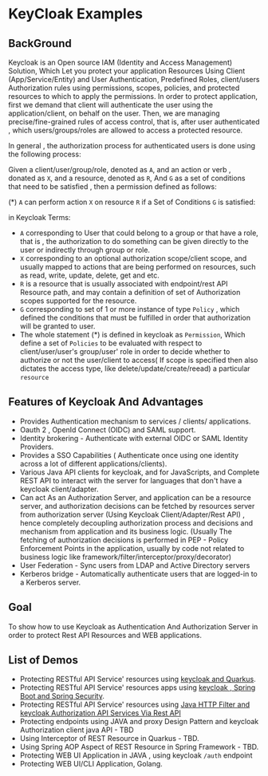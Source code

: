 # KeyCloak Examples


## BackGround

Keycloak is an Open source IAM (Identity and Access Management) Solution, Which Let you protect your application Resources
Using Client (App/Service/Entity) and User Authentication, Predefined Roles, client/users Authorization rules using permissions, scopes, policies, and protected resources to which to apply the permissions.
In order to protect application, first we demand that client will authenticate the user using the application/client, on behalf on the user.
Then, we are managing precise/fine-grained rules of access control, that is, after user authenticated , which users/groups/roles are allowed to access a protected resource.

In general , the authorization process for authenticated users  is done using the following process:

Given a client/user/group/role, denoted as `A`, and an action or verb , donated as `X`, and a resource, denoted as `R`, And `G` as a set of conditions that need to be satisfied , then a permission defined as follows:

(*) `A` can perform action `X` on resource `R` if a Set of Conditions `G` is satisfied:

in Keycloak Terms: 
- `A` corresponding to User that could belong to a group or that have a role, that is , the authorization to do something can be given directly to the user or indirectly through group or role.
- `X` corresponding to an optional authorization scope/client scope, and usually mapped to actions that are being performed on resources, such as read, write, update, delete, get and etc.
- `R` is a resource that is usually associated with endpoint/rest API Resource path, and may contain a definition of set of Authorization scopes supported for the resource.
- `G` corresponding to set of 1 or more instance of type `Policy` , which defined the conditions that must be fulfilled in order that authorization will be granted to user.
- The whole statement (*) is defined in keycloak as `Permission`, Which define a set of `Policies` to be evaluated with respect to client/user/user's group/user' role in order to decide whether to authorize or not the user/client to access( If scope is specified then also dictates the access type, like delete/update/create/reead) a particular `resource`   

## Features of Keycloak And Advantages
- Provides Authentication mechanism to services / clients/ applications.
- Oauth 2 , OpenId Connect (OIDC) and SAML support.
- Identity brokering - Authenticate with external OIDC or SAML Identity Providers.
- Provides a SSO Capabilities ( Authenticate once using one identity across a lot of different applications/clients).
- Various Java API clients for keycloak, and for JavaScripts, and Complete REST API to interact with the server for languages that don't have a keycloak client/adapter.
- Can act As an Authorization Server, and application can be a resource server, and authorization decisions can be fetched by resources server from authorization server (Using Keycloak Client/Adapter/Rest API) , hence completely decoupling authorization process and decisions and mechanism from application and its business logic. (Usually The fetching of authorization decisions is performed in PEP - Policy Enforcement Points in the application, usually by code not related to business logic like framework/filter/interceptor/proxy/decorator)   
- User Federation - Sync users from LDAP and Active Directory servers
- Kerberos bridge - Automatically authenticate users that are logged-in to a Kerberos server.

## Goal

To show how to use Keycloak as Authentication And Authorization Server in order to protect Rest API Resources and WEB applications.


## List of Demos

- Protecting RESTful API Service' resources using [keycloak and Quarkus](./quarkus).
- Protecting RESTful API Service' resources apps using [keycloak , Spring Boot and Spring Security](./springboot). 
- Protecting RESTful API Service' resources using [Java HTTP Filter and keycloak Authorization API Services Via Rest API](./springboot)
- Protecting endpoints using JAVA and proxy Design Pattern and keycloak Authorization client java API - TBD
- Using Interceptor of REST Resource in Quarkus - TBD.  
- Using Spring AOP Aspect of REST Resource in Spring Framework - TBD.  
- Protecting WEB UI Application in JAVA , using keycloak `/auth` endpoint
- Protecting WEB UI/CLI Application, Golang.
 